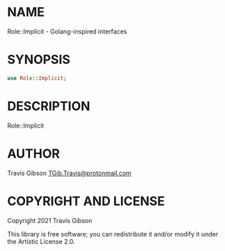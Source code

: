 NAME
====

Role::Implicit - Golang-inspired interfaces

SYNOPSIS
========

```raku
use Role::Implicit;
```

DESCRIPTION
===========

Role::Implicit

AUTHOR
======

Travis Gibson <TGib.Travis@protonmail.com>

COPYRIGHT AND LICENSE
=====================

Copyright 2021 Travis Gibson

This library is free software; you can redistribute it and/or modify it under the Artistic License 2.0.


